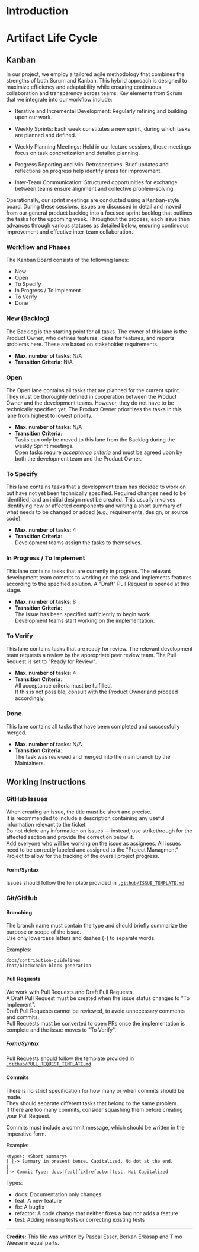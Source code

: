 # Introduction

# Artifact Life Cycle

## Kanban

In our project, we employ a tailored agile methodology that combines the strengths of both Scrum and Kanban. This hybrid approach is designed to maximize efficiency and adaptability while ensuring continuous collaboration and transparency across teams. Key elements from Scrum that we integrate into our workflow include:

- Iterative and Incremental Development: Regularly refining and building upon our work.

- Weekly Sprints: Each week constitutes a new sprint, during which tasks are planned and defined.

- Weekly Planning Meetings: Held in our lecture sessions, these meetings focus on task concretization and detailed planning.

- Progress Reporting and Mini Retrospectives: Brief updates and reflections on progress help identify areas for improvement.

- Inter-Team Communication: Structured opportunities for exchange between teams ensure alignment and collective problem-solving.

Operationally, our sprint meetings are conducted using a Kanban-style board. During these sessions, issues are discussed in detail and moved from our general product backlog into a focused sprint backlog that outlines the tasks for the upcoming week. Throughout the process, each issue then advances through various statuses as detailed below, ensuring continuous improvement and effective inter-team collaboration.

### Workflow and Phases

The Kanban Board consists of the following lanes:

- New
- Open
- To Specify
- In Progress / To Implement
- To Verify
- Done

### New (Backlog)

The Backlog is the starting point for all tasks. The owner of this lane is the Product Owner, who defines features, ideas for features, and reports problems here. These are based on stakeholder requirements.

- **Max. number of tasks**: N/A  
- **Transition Criteria**: N/A

### Open

The Open lane contains all tasks that are planned for the current sprint. They must be thoroughly defined in cooperation between the Product Owner and the development teams. However, they do not have to be technically specified yet. The Product Owner prioritizes the tasks in this lane from highest to lowest priority.

- **Max. number of tasks**: N/A  
- **Transition Criteria**:  
  Tasks can only be moved to this lane from the Backlog during the weekly Sprint meetings.  
  Open tasks require *acceptance criteria* and must be agreed upon by both the development team and the Product Owner.

### To Specify

This lane contains tasks that a development team has decided to work on but have not yet been technically specified. Required changes need to be identified, and an initial design must be created. This usually involves identifying new or affected components and writing a short summary of what needs to be changed or added (e.g., requirements, design, or source code).

- **Max. number of tasks**: 4  
- **Transition Criteria**:  
  Development teams assign the tasks to themselves.

### In Progress / To Implement

This lane contains tasks that are currently in progress. The relevant development team commits to working on the task and implements features according to the specified solution. A "Draft" Pull Request is opened at this stage.

- **Max. number of tasks**: 8  
- **Transition Criteria**:  
  The issue has been specified sufficiently to begin work.  
  Development teams start working on the implementation.

### To Verify

This lane contains tasks that are ready for review. The relevant development team requests a review by the appropriate peer review team. The Pull Request is set to "Ready for Review".

- **Max. number of tasks**: 4  
- **Transition Criteria**:  
  All acceptance criteria must be fulfilled.  
  If this is not possible, consult with the Product Owner and proceed accordingly.

### Done

This lane contains all tasks that have been completed and successfully merged.

- **Max. number of tasks**: N/A  
- **Transition Criteria**:  
  The task was reviewed and merged into the main branch by the Maintainers.

## Working Instructions

### GitHub Issues

When creating an issue, the title must be short and precise.  
It is recommended to include a description containing any useful information relevant to the ticket.  
Do not delete any information on issues — instead, use ~~strikethrough~~ for the affected section and provide the correction below it.  
Add everyone who will be working on the issue as assignees.
All issues need to be correctly labeled and assigned to the "Project Managment" Project to allow for the tracking of the overall project progress.

#### Form/Syntax

Issues should follow the template provided in [`.github/ISSUE_TEMPLATE.md`](https://github.com/THI-CSI/project_bms_sose25/blob/main/.github/ISSUE_TEMPLATE.md)

### Git/GitHub

#### Branching

The branch name must contain the type and should briefly summarize the purpose or scope of the issue.  
Use only lowercase letters and dashes (`-`) to separate words.

Examples:
```
docs/contribution-guidelines
feat/blockchain-block-generation
```

#### Pull Requests

We work with Pull Requests and Draft Pull Requests.  
A Draft Pull Request must be created when the issue status changes to "To Implement".  
Draft Pull Requests cannot be reviewed, to avoid unnecessary comments and commits.  
Pull Requests must be converted to open PRs once the implementation is complete and the issue moves to "To Verify".

<!-- Pull Requests require relevant documentation steps before merging. -->
<!-- Work-in-Progress PRs should be opened as drafts -->
<!-- Draft PRs cannot be reviewed to avoid unnecessary comments and commits -->

##### Form/Syntax

Pull Requests should follow the template provided in [`.github/PULL_REQUEST_TEMPLATE.md`](https://github.com/THI-CSI/project_bms_sose25/blob/main/.github/PULL_REQUEST_TEMPLATE.md)

#### Commits

There is no strict specification for how many or when commits should be made.  
They should separate different tasks that belong to the same problem.  
If there are too many commits, consider squashing them before creating your Pull Request.

Commits must include a commit message, which should be written in the imperative form.

Example:
```
<type>: <Short summary>
| |-> Summary in present tense. Capitalized. No dot at the end.
|
|-> Commit Type: docs|feat|fix|refactor|test. Not Capitalized
```

Types:
- docs: Documentation only changes
- feat: A new feature
- fix: A bugfix
- refactor: A code change that neither fixes a bug nor adds a feature
- test: Adding missing tests or correcting existing tests

---

**Credits:** This file was written by Pascal Esser, Berkan Erkasap and Timo Weese in equal parts.
